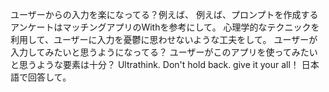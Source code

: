 ユーザーからの入力を楽になってる？例えば、
例えば、プロンプトを作成するアンケートはマッチングアプリのWithを参考にして。
心理学的なテクニックを利用して、ユーザーに入力を憂鬱に思わせないような工夫をして。
ユーザーが入力してみたいと思うようになってる？
ユーザーがこのアプリを使ってみたいと思うような要素は十分？
Ultrathink.
Don't hold back. give it your all！
日本語で回答して。

